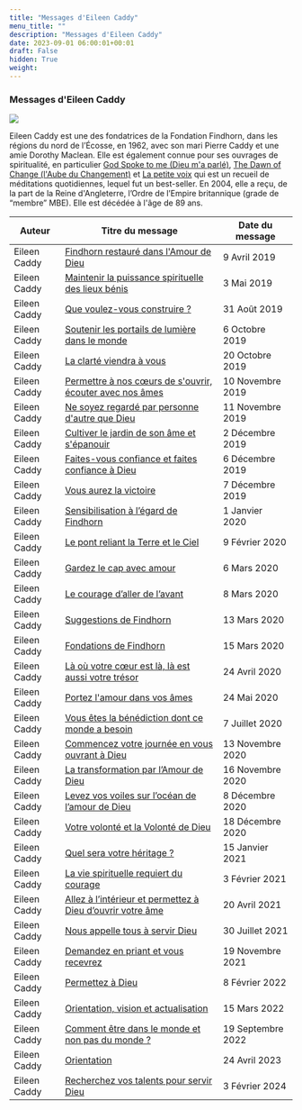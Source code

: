 ```yaml
---
title: "Messages d'Eileen Caddy"
menu_title: ""
description: "Messages d'Eileen Caddy"
date: 2023-09-01 06:00:01+00:01
draft: False
hidden: True
weight:
---
```

### Messages d'Eileen Caddy

![](/fr-contemporary-messages/fr-contemporary-messages-by-elders-old/fr-eileen-caddy.jpg)

Eileen Caddy est une des fondatrices de la Fondation Findhorn, dans les régions du nord de l’Écosse, en 1962, avec son mari Pierre Caddy et une amie Dorothy Maclean. Elle est également connue pour ses ouvrages de spiritualité, en particulier [God Spoke to me (Dieu m'a parlé)](https://www.amazon.com/God-Spoke-Me-Eileen-Caddy/dp/090524981X/ref=sr_1_1?crid=12O4TJOKPCZMH&dib=eyJ2IjoiMSJ9.ta0xSh8ubw4Z8Q7uVVkIzaLL1Nq6Kjmg4O5gJdwNEFzqRp0Y9sblJC3SZya-NCVLASOHVX43kZqSdJtKvhS9ApTQprwA4x-Izvhvc7HkPX7ddKGBA57CDi5fl0B0cWB66nszQuPQP0_2sGLwkre7gQptgsQejnIPQR7icE5l0afdkK7uqah_1SsLb2OFZHcRDRcJ-uOKjZYpe6ijyjcHhzw8jfIsgTnKKehkeEsauLg.IiSap1Mdfun5_EdmEzd3lDSeqtucQ260zce6QXvdX6Y&dib_tag=se&keywords=god+spoke+to+me&qid=1711739350&sprefix=God+spoke+%2Caps%2C203&sr=8-1), [The  Dawn of Change (l'Aube du Changement)](https://www.amazon.com/Dawn-Change-Eileen-Caddy/dp/0905249879/ref=sr_1_2?crid=25E1J8F97NWW0&dib=eyJ2IjoiMSJ9.GCwYmIRoKYIsEM32dcyyLgFvjd_yApWVlEJLrsMfj9RIiZveVjxja79_M3i5dFSQ47RONfqeI1Rcd5OKamhkH8Ga6IbcVIaZVaTpQcEab8t7qlJYDlnZiUNYGnpFokNeAiDQyRfom_wJkxrEiAmbfjjXzmlEVT0S5iZ4FpOmAVyOPFQn4rrblW3Dn7CbkTi6wHPzvNUSBCj0i8yibbuv8UDP8GdjhyLxqtmUaybQB1Q.nWGfgYYMTeaVSvyNxFLbmRzb4Mo_XdWrVd8SJwHvX38&dib_tag=se&keywords=dawn+of+change&qid=1711739447&sprefix=The++Dawn+of+Change%2Caps%2C323&sr=8-2) et [La petite voix](https://www.fnac.com/a1806565/Eileen-Caddy-La-petite-voix) qui est un recueil de méditations quotidiennes, lequel fut un best-seller. En 2004, elle a reçu, de la part de la Reine d'Angleterre, l’Ordre de l’Empire britannique (grade de “membre” MBE). Elle est décédée à l'âge de 89 ans.

**Auteur** | **Titre du message** | **Date du message**  
---|---|---
Eileen Caddy | [Findhorn restauré dans l'Amour de Dieu](/fr-contemporary-messages/fr-contemporary-messages-by-date-order/fr-contemporary-messages-2019/fr-2019-4-9-3-jw-eileen-caddy/) | 9 Avril 2019
Eileen Caddy | [Maintenir la puissance spirituelle des lieux bénis](/fr-contemporary-messages/fr-contemporary-messages-by-date-order/fr-contemporary-messages-2019/fr-2019-5-3-1-jw-eileen-caddy/) | 3 Mai 2019
Eileen Caddy | [Que voulez-vous construire ?](/fr-contemporary-messages/fr-contemporary-messages-by-date-order/fr-contemporary-messages-2019/fr-2019-8-31-4-jw-eileen-caddy/) | 31 Août 2019
Eileen Caddy | [Soutenir les portails de lumière dans le monde](/fr-contemporary-messages/fr-contemporary-messages-by-date-order/fr-contemporary-messages-2019/fr-2019-10-6-3-jw-eileen-caddy/) | 6 Octobre 2019
Eileen Caddy | [La clarté viendra à vous](/fr-contemporary-messages/fr-contemporary-messages-by-date-order/fr-contemporary-messages-2019/fr-2019-10-20-2-jw-eileen-caddy/) | 20 Octobre 2019
Eileen Caddy | [Permettre à nos cœurs de s'ouvrir, écouter avec nos âmes](/fr-contemporary-messages/fr-contemporary-messages-by-date-order/fr-contemporary-messages-2019/fr-2019-11-10-2-jw-eileen-caddy/) | 10 Novembre 2019
Eileen Caddy | [Ne soyez regardé par personne d'autre que Dieu](/fr-contemporary-messages/fr-contemporary-messages-by-date-order/fr-contemporary-messages-2019/fr-2019-11-11-1-jw-eileen-caddy/) | 11 Novembre 2019
Eileen Caddy | [Cultiver le jardin de son âme et s'épanouir](/fr-contemporary-messages/fr-contemporary-messages-by-date-order/fr-contemporary-messages-2019/fr-2019-12-2-3-jw-eileen-caddy/) | 2 Décembre 2019
Eileen Caddy | [Faites-vous confiance et faites confiance à Dieu](/fr-contemporary-messages/fr-contemporary-messages-by-date-order/fr-contemporary-messages-2019/fr-2019-12-6-1-af-eileen-caddy/) | 6 Décembre 2019
Eileen Caddy | [Vous aurez la victoire](/fr-contemporary-messages/fr-contemporary-messages-by-date-order/fr-contemporary-messages-2019/fr-2019-12-7-3-jw-eileen-caddy/) | 7 Décembre 2019
Eileen Caddy | [Sensibilisation à l’égard de Findhorn](/fr-contemporary-messages/fr-contemporary-messages-by-date-order/fr-contemporary-messages-2020/fr-2020-1-1-3-jw-eileen-caddy/) | 1 Janvier 2020
Eileen Caddy | [Le pont reliant la Terre et le Ciel](/fr-contemporary-messages/fr-contemporary-messages-by-date-order/fr-contemporary-messages-2020/fr-2020-2-9-2-jw-eileen-caddy/) | 9 Février 2020
Eileen Caddy | [Gardez le cap avec amour](/fr-contemporary-messages/fr-contemporary-messages-by-date-order/fr-contemporary-messages-2020/fr-2020-3-6-2-jw-eileen-caddy/) | 6 Mars 2020
Eileen Caddy | [Le courage d’aller de l’avant](/fr-contemporary-messages/fr-contemporary-messages-by-date-order/fr-contemporary-messages-2020/fr-2020-3-8-2-jw-eileen-caddy/) | 8 Mars 2020
Eileen Caddy | [Suggestions de Findhorn](/fr-contemporary-messages/fr-contemporary-messages-by-date-order/fr-contemporary-messages-2020/fr-2020-3-13-1-jw-eileen-caddy/) | 13 Mars 2020
Eileen Caddy | [Fondations de Findhorn](/fr-contemporary-messages/fr-contemporary-messages-by-date-order/fr-contemporary-messages-2020/fr-2020-3-15-2-jw-eileen-caddy/) | 15 Mars 2020
Eileen Caddy | [Là où votre cœur est là, là est aussi votre trésor](/fr-contemporary-messages/fr-contemporary-messages-by-date-order/fr-contemporary-messages-2020/fr-2020-4-24-2-jw-eileen-caddy/) | 24 Avril 2020
Eileen Caddy | [Portez l'amour dans vos âmes](/fr-contemporary-messages/fr-contemporary-messages-by-date-order/fr-contemporary-messages-2020/fr-2020-5-24-1-jw-eileen-caddy/) | 24 Mai 2020
Eileen Caddy | [Vous êtes la bénédiction dont ce monde a besoin](/fr-contemporary-messages/fr-contemporary-messages-by-date-order/fr-contemporary-messages-2020/fr-2020-7-7-1-jw-eileen-caddy/) | 7 Juillet 2020
Eileen Caddy | [Commencez votre journée en vous ouvrant à Dieu](/fr-contemporary-messages/fr-contemporary-messages-by-date-order/fr-contemporary-messages-2020/fr-2020-11-13-1-jw-eileen-caddy/) | 13 Novembre 2020
Eileen Caddy | [La transformation par l’Amour de Dieu](/fr-contemporary-messages/fr-contemporary-messages-by-date-order/fr-contemporary-messages-2020/fr-2020-11-16-1-jw-eileen-caddy/) | 16 Novembre 2020
Eileen Caddy | [Levez vos voiles sur l’océan de l’amour de Dieu](/fr-contemporary-messages/fr-contemporary-messages-by-date-order/fr-contemporary-messages-2020/fr-2020-12-8-1-jw-eileen-caddy/) | 8 Décembre 2020
Eileen Caddy | [Votre volonté et la Volonté de Dieu](/fr-contemporary-messages/fr-contemporary-messages-by-date-order/fr-contemporary-messages-2020/fr-2020-12-18-1-jw-eileen-caddy/) | 18 Décembre 2020
Eileen Caddy | [Quel sera votre héritage ?](/fr-contemporary-messages/fr-contemporary-messages-by-date-order/fr-contemporary-messages-2021/fr-2021-1-15-1-jw-eileen-caddy/) | 15 Janvier 2021
Eileen Caddy | [La vie spirituelle requiert du courage](/fr-contemporary-messages/fr-contemporary-messages-by-date-order/fr-contemporary-messages-2021/fr-2021-2-3-1-jw-eileen-caddy/) | 3 Février 2021
Eileen Caddy | [Allez à l’intérieur et permettez à Dieu d’ouvrir votre âme](/fr-contemporary-messages/fr-contemporary-messages-by-date-order/fr-contemporary-messages-2021/fr-2021-4-20-3-jw-eileen-caddy/) | 20 Avril 2021
Eileen Caddy | [Nous appelle tous à servir Dieu](/fr-contemporary-messages/fr-contemporary-messages-by-date-order/fr-contemporary-messages-2021/fr-2021-7-30-1-af-eileen-caddy/) | 30 Juillet 2021
Eileen Caddy | [Demandez en priant et vous recevrez](/fr-contemporary-messages/fr-contemporary-messages-by-date-order/fr-contemporary-messages-2021/fr-2021-11-19-1-jw-eileen-caddy/) | 19 Novembre 2021
Eileen Caddy | [Permettez à Dieu](/fr-contemporary-messages/fr-contemporary-messages-by-date-order/fr-contemporary-messages-2022/fr-2022-2-8-1-jw-eileen-caddy/) | 8 Février 2022
Eileen Caddy | [Orientation, vision et actualisation](/fr-contemporary-messages/fr-contemporary-messages-by-date-order/fr-contemporary-messages-2022/fr-2022-3-15-2-jw-eileen-caddy/) | 15 Mars 2022
Eileen Caddy | [Comment être dans le monde et non pas du monde ?](/fr-contemporary-messages/fr-contemporary-messages-by-date-order/fr-contemporary-messages-2022/fr-2022-9-19-1-jw-eileen-caddy/) | 19 Septembre 2022
Eileen Caddy | [Orientation](/fr-contemporary-messages/fr-contemporary-messages-by-date-order/fr-contemporary-messages-2023/fr-2023-4-24-1-jw-eileen-caddy/) | 24 Avril 2023
Eileen Caddy | [Recherchez vos talents pour servir Dieu ](/fr-contemporary-messages/fr-contemporary-messages-by-date-order/fr-contemporary-messages-2024/fr-2024-2-3-1-af-eileen-caddy/) | 3 Février 2024

